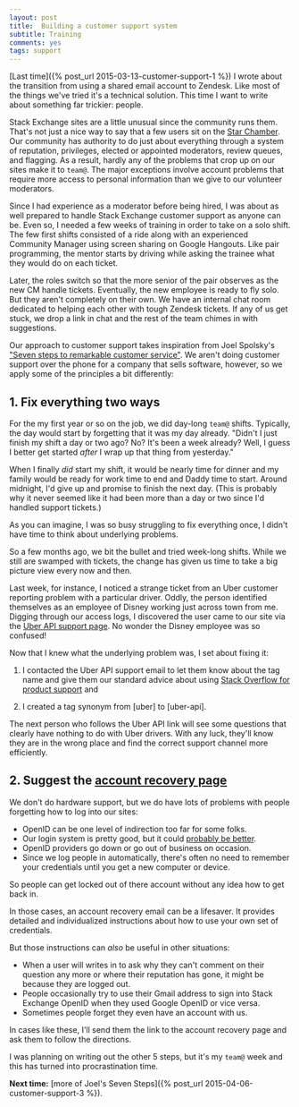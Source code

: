 ```yaml
---
layout: post
title:  Building a customer support system
subtitle: Training
comments: yes
tags: support
---
```


[Last time]({% post_url 2015-03-13-customer-support-1 %}) I wrote
about the transition from using a shared email account to
Zendesk. Like most of the things we've tried it's a technical
solution. This time I want to write about something far trickier:
people.

Stack Exchange sites are a little unusual since the community runs
them. That's not just a nice way to say that a few users sit on the
[Star Chamber](http://en.wikipedia.org/wiki/Star_Chamber). Our
community has authority to do just about everything through a system
of reputation, privileges, elected or appointed moderators, review
queues, and flagging. As a result, hardly any of the problems that
crop up on our sites make it to `team@`. The major exceptions involve
account problems that require more access to personal information than
we give to our volunteer moderators.

Since I had experience as a moderator before being hired, I was about
as well prepared to handle Stack Exchange customer support as anyone
can be. Even so, I needed a few weeks of training in order to take on
a solo shift. The few first shifts consisted of a ride along with an
experienced Community Manager using screen sharing on Google
Hangouts. Like pair programming, the mentor starts by driving while
asking the trainee what they would do on each ticket.

Later, the roles switch so that the more senior of the pair observes
as the new CM handle tickets. Eventually, the new employee is ready to
fly solo. But they aren't completely on their own. We have an internal
chat room dedicated to helping each other with tough Zendesk
tickets. If any of us get stuck, we drop a link in chat and the rest
of the team chimes in with suggestions.

Our approach to customer support takes inspiration from Joel Spolsky's
["Seven steps to remarkable customer service"](http://www.joelonsoftware.com/articles/customerservice.html). We
aren't doing customer support over the phone for a company that sells
software, however, so we apply some of the principles a bit differently:

## 1. Fix everything two ways

For the my first year or so on the job, we did day-long `team@`
shifts. Typically, the day would start by forgetting that it was my
day already. "Didn't I just finish my shift a day or two ago? No? It's
been a week already? Well, I guess I better get started _after_ I wrap
up that thing from yesterday."

When I finally _did_ start my shift, it would be nearly time for
dinner and my family would be ready for work time to end and Daddy
time to start. Around midnight, I'd give up and promise to finish the
next day. (This is probably why it never seemed like it had been more
than a day or two since I'd handled support tickets.)

As you can imagine, I was so busy struggling to fix everything once, I
didn't have time to think about underlying problems.

So a few months ago, we bit the bullet and tried week-long
shifts. While we still are swamped with tickets, the change has given
us time to take a big picture view every now and then.

Last week, for instance, I noticed a strange ticket from an Uber
customer reporting problem with a particular driver. Oddly, the person
identified themselves as an employee of Disney working just across
town from me. Digging through our access logs, I discovered the user
came to our site via the
[Uber API support page](https://developer.uber.com/support/). No
wonder the Disney employee was so confused!

Now that I knew what the underlying problem was, I set about fixing it:

1. I contacted the Uber API support email to let them know about the
   tag name and give them our standard advice about using
   [Stack Overflow for product support](http://meta.stackoverflow.com/questions/3966/is-it-okay-to-use-stack-overflow-as-the-support-forum-for-a-product-or-project)
   and

2. I created a tag synonym from [uber] to [uber-api].

The next person who follows the Uber API link will see some questions
that clearly have nothing to do with Uber drivers. With any luck,
they'll know they are in the wrong place and find the correct support
channel more efficiently.

## 2. Suggest the [account recovery page](http://meta.stackexchange.com/users/account-recovery)

We don't do hardware support, but we do have lots of problems with
people forgetting how to log into our sites:

* OpenID can be one level of indirection too far for some folks.
* Our login system is pretty good, but it could
  [probably be better](http://blog.codinghorror.com/the-god-login/).
* OpenID providers go down or go out of business on occasion.
* Since we log people in automatically, there's often no need to
  remember your credentials until you get a new computer or device.

So people can get locked out of there account without any idea how to
get back in.

In those cases, an account recovery email can be a lifesaver. It
provides detailed and individualized instructions about how to use
your own set of credentials.

But those instructions can _also_ be useful in other situations:

* When a user will writes in to ask why they can't comment on their
  question any more or where their reputation has gone, it might be
  because they are logged out.
* People occasionally try to use their Gmail address to sign into
  Stack Exchange OpenID when they used Google OpenID or vice versa.
* Sometimes people forget they even have an account with us.


In cases like these, I'll send them the link to the account
recovery page and ask them to follow the directions.

I was planning on writing out the other 5 steps, but it's my `team@`
week and this has turned into procrastination time.

**Next time:** [more of Joel's Seven Steps]({% post_url 2015-04-06-customer-support-3 %}).



<!--  LocalWords:  Zendesk LocalWords login Shog heyer  wikipedia api
 -->
<!--  LocalWords:  Spolsky's html OpenID unbanned Uber Uber's uber
 -->
<!--  LocalWords:  codinghorror
 -->
